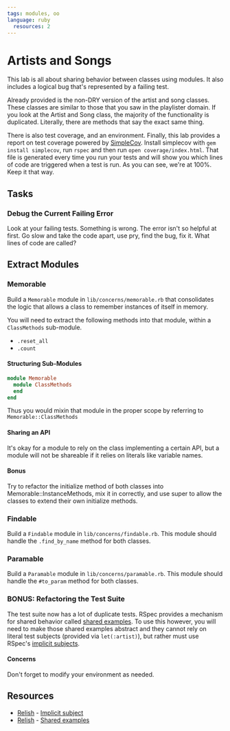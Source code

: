 ```yaml
---
tags: modules, oo
language: ruby
  resources: 2
---
```


# Artists and Songs

This lab is all about sharing behavior between classes using modules. It also includes a logical bug that's represented by a failing test.

Already provided is the non-DRY version of the artist and song classes. These classes are similar to those that you saw in the playlister domain.  If you look at the Artist and Song class, the majority of the functionality is duplicated. Literally, there are methods that say the exact same thing.

There is also test coverage, and an environment. Finally, this lab provides a report on test coverage powered by [SimpleCov](https://github.com/colszowka/simplecov). Install simplecov with `gem install simplecov`, run `rspec` and then run `open coverage/index.html`. That file is generated every time you run your tests and will show you which lines of code are triggered when a test is run. As you can see, we're at 100%. Keep it that way.

## Tasks

### Debug the Current Failing Error

Look at your failing tests. Something is wrong. The error isn't so helpful at first. Go slow and take the code apart, use pry, find the bug, fix it. What lines of code are called?

## Extract Modules

### Memorable

Build a `Memorable` module in `lib/concerns/memorable.rb` that consolidates the logic that allows a class to remember instances of itself in memory.

You will need to extract the following methods into that module, within a `ClassMethods` sub-module.

- `.reset_all`
- `.count`

#### Structuring Sub-Modules

```ruby
module Memorable
  module ClassMethods
  end
end
```

Thus you would mixin that module in the proper scope by referring to `Memorable::ClassMethods`

#### Sharing an API

It's okay for a module to rely on the class implementing a certain API, but a module will not be shareable if it relies on literals like variable names.

#### Bonus

Try to refactor the initialize method of both classes into Memorable::InstanceMethods, mix it in correctly, and use super to allow the classes to extend their own initialize methods.

### Findable

Build a `Findable` module in `lib/concerns/findable.rb`. This module should handle the `.find_by_name` method for both classes.

### Paramable

Build a `Paramable` module in `lib/concerns/paramable.rb`. This module should handle the `#to_param` method for both classes.

### BONUS: Refactoring the Test Suite

The test suite now has a lot of duplicate tests. RSpec provides a mechanism for shared behavior called [shared examples](https://www.relishapp.com/rspec/rspec-core/docs/example-groups/shared-examples). To use this however, you will need to make those shared examples abstract and they cannot rely on literal test subjects (provided via `let(:artist)`), but rather must use RSpec's [implicit subjects](https://www.relishapp.com/rspec/rspec-core/v/2-0/docs/subject/implicit-subject).

#### Concerns

Don't forget to modify your environment as needed.


## Resources
* [Relish](https://www.relishapp.com/rspec/) - [Implicit subject](https://www.relishapp.com/rspec/rspec-core/docs/example-groups/shared-examples)
* [Relish](https://www.relishapp.com/rspec/) - [Shared examples](https://www.relishapp.com/rspec/rspec-core/docs/example-groups/shared-examples)
